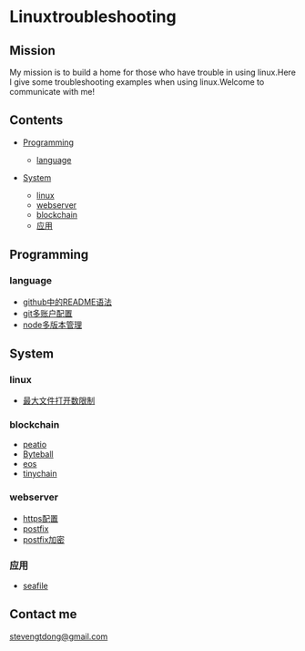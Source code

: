 # Linuxtroubleshooting
## Mission
My mission is to build a home for those who have trouble in using linux.Here I give some troubleshooting examples when using linux.Welcome to communicate with me!
## Contents
* [Programming](#Programming)
  * [language](#language)
  
  
* [System](#System)
  * [linux](#linux)
  * [webserver](#webserver)
  * [blockchain](#blockchain)
  * [应用](#应用)

## Programming

### language

* [github中的README语法](doc/github中的README.md语法.md)
* [git多账户配置](doc/git多账户配置.md)
* [node多版本管理](doc/node多版本管理.md)

## System

### linux

* [最大文件打开数限制](doc/最大文件打开数限制.md)

### blockchain

* [peatio](doc/deploy-production-server-centos-7.4.md)
* [Byteball](doc/Byteball.md)
* [eos](doc/eos.md)
* [tinychain](doc/tinychain.md)

### webserver
* [https配置](doc/https.md)
* [postfix](doc/postfix.md)
* [postfix加密](doc/postfix加密.md)

### 应用
* [seafile](doc/seafile.md)




## Contact me
stevengtdong@gmail.com
